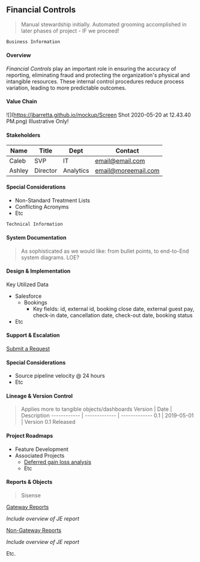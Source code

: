 ## Financial Controls
>Manual stewardship initially. Automated grooming accomplished in later phases of project - IF we proceed!

```markdown
Business Information
```

#### Overview

*Financial Controls* play an important role in ensuring the accuracy of reporting, eliminating fraud and protecting the organization's physical and intangible resources. These internal control procedures reduce process variation, leading to more predictable outcomes.

#### Value Chain

![](https://jbarretta.github.io/mockup/Screen Shot 2020-05-20 at 12.43.40 PM.png)
Illustrative Only!

#### Stakeholders

Name | Title | Dept | Contact
------------ | ------------- | ------------- | -------------
Caleb | SVP | IT | email@email.com
Ashley | Director | Analytics | email@moreemail.com

#### Special Considerations
* Non-Standard Treatment Lists
 * Conflicting Acronyms
 * Etc

```markdown
Technical Information
```

#### System Documentation
>As sophisticated as we would like: from bullet points, to end-to-End system diagrams. LOE?

#### Design & Implementation

Key Utilized Data
 * Salesforce
   * Bookings
     * Key fields: id, external id, booking close date, external guest pay, check-in date, cancellation date, check-out   date, booking status
  * Etc
 
#### Support & Escalation
 [Submit a Request](https://www.surveygizmo.com/s3/4826616/Analytics-Request-Form) 

#### Special Considerations
 * Source pipeline velocity @ 24 hours
 * Etc

#### Lineage & Version Control
>Applies more to tangible objects/dashboards
Version | Date | Description
------------ | ------------- | -------------
0.1 | 2019-05-01 | Version 0.1 Released

#### Project Roadmaps
* Feature Development
* Associated Projects
  * [Deferred gain loss analysis](https://docs.google.com/spreadsheets/d/1iNMa2sJP-5Baqhv-gYfNHixZfOJ4x10xpWvphk4LsRU/edit#gid=1171998992)
  * Etc

#### Reports & Objects
>Sisense

[Gateway Reports](https://app.periscopedata.com/app/evolve-vacation-rental-network:evolve-vacation-rental/604794/Financial-Controls:-Gateway-Reports)

  *Include overview of JE report*
  
[Non-Gateway Reports](https://app.periscopedata.com/app/evolve-vacation-rental-network:evolve-vacation-rental/605155/Financial-Controls:-Non-Gateway-Reports)

  *Include overview of JE report*
  
  Etc.
